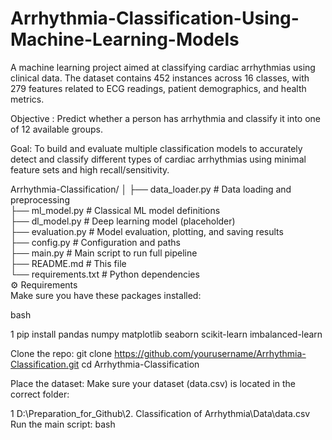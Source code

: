 # Arrhythmia-Classification-Using-Machine-Learning-Models

A machine learning project aimed at classifying cardiac arrhythmias using clinical data. The dataset contains 452 instances across 16 classes, with 279 features related to ECG readings, patient demographics, and health metrics.


Objective : Predict whether a person has arrhythmia and classify it into one of 12 available groups.

Goal: 
To build and evaluate multiple classification models to accurately detect and classify different types of cardiac arrhythmias using minimal feature sets and high recall/sensitivity.


Arrhythmia-Classification/
│
├── data_loader.py            # Data loading and preprocessing  
├── ml_model.py               # Classical ML model definitions  
├── dl_model.py               # Deep learning model (placeholder)  
├── evaluation.py             # Model evaluation, plotting, and saving results  
├── config.py                 # Configuration and paths  
├── main.py                   # Main script to run full pipeline  
├── README.md                 # This file  
└── requirements.txt          # Python dependencies  
⚙️ Requirements  
Make sure you have these packages installed:  

bash


1
pip install pandas numpy matplotlib seaborn scikit-learn imbalanced-learn


Clone the repo:
git clone https://github.com/yourusername/Arrhythmia-Classification.git 
cd Arrhythmia-Classification

Place the dataset:
Make sure your dataset (data.csv) is located in the correct folder:


1
D:\Preparation_for_Github\2. Classification of Arrhythmia\Data\data.csv
Run the main script:
bash

